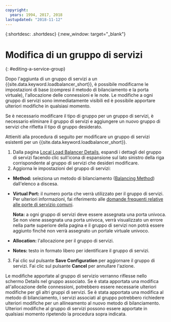 ```yaml
---
copyright:
  years: 1994, 2017, 2018
lastupdated: "2018-11-12"
---
```


{:shortdesc: .shortdesc}
{:new_window: target="_blank"}

# Modifica di un gruppo di servizi
{: #editing-a-service-group}

Dopo l'aggiunta di un gruppo di servizi a un {{site.data.keyword.loadbalancer_short}}, è possibile modificarne le impostazioni di base (compresi il metodo di bilanciamento e la porta virtuale), l'allocazione delle connessioni e le note. Le modifiche a ogni gruppo di servizi sono immediatamente visibili ed è possibile apportare ulteriori modifiche in qualsiasi momento. 

Se è necessario modificare il tipo di gruppo per un gruppo di servizi, è necessario eliminare il gruppo di servizi e aggiungere un nuovo gruppo di servizi che rifletta il tipo di gruppo desiderato. 

Attieniti alla procedura di seguito per modificare un gruppo di servizi esistenti per un {{site.data.keyword.loadbalancer_short}}.

1. Dalla pagina [Local Load Balancer Details](/docs/infrastructure/local-load-balancer?topic=local-load-balancer-viewing-local-load-balancer-details), espandi i dettagli del gruppo di servizi facendo clic sull'icona di espansione sul lato sinistro della riga corrispondente al gruppo di servizi che desideri modificare.
2. Aggiorna le impostazioni del gruppo di servizi:
  - **Method:** seleziona un metodo di bilanciamento ([Balancing Method](/docs/infrastructure/local-load-balancer?topic=local-load-balancer-load-balancing-methods)) dall'elenco a discesa.
  - **Virtual Port:** il numero porta che verrà utilizzato per il gruppo di servizi. Per ulteriori informazioni, fai riferimento alle [domande frequenti relative alle porte di servizio comuni](/docs/infrastructure/local-load-balancer?topic=local-load-balancer-faqs-for-local-load-balancer#what-services-can-be-load-balanced-). 

  	**Nota:** a ogni gruppo di servizi deve essere assegnata una porta univoca. Se non viene assegnata una porta univoca, verrà visualizzato un errore nella parte superiore della pagina e il gruppo di servizi non potrà essere aggiunto finché non verrà assegnato un portale virtuale univoco.
  - **Allocation:**  l'allocazione per il gruppo di servizi.
  - **Notes:** testo in formato libero per identificare il gruppo di servizi.
3. Fai clic sul pulsante **Save Configuration** per aggiornare il gruppo di servizi. Fai clic sul pulsante **Cancel** per annullare l'azione.

Le modifiche apportate al gruppo di servizio verranno riflesse nello schermo Details nel gruppo associato. Se è stata apportata una modifica all'allocazione delle connessioni, potrebbero essere necessarie ulteriori modifiche per gli altri gruppi di servizi. Se è stata apportata una modifica al metodo di bilanciamento, i servizi associati al gruppo potrebbero richiedere ulteriori modifiche per un allineamento al nuovo metodo di bilanciamento. Ulteriori modifiche al gruppo di servizi possono essere apportate in qualsiasi momento ripetendo la procedura sopra indicata.
